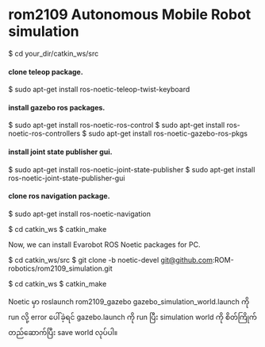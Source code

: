# rom2109 Autonomous Mobile Robot simulation

$ cd your_dir/catkin_ws/src

#### clone teleop package.
$ sudo apt-get install ros-noetic-teleop-twist-keyboard

#### install gazebo ros packages.
$ sudo apt-get install ros-noetic-ros-control
$ sudo apt-get install ros-noetic-ros-controllers
$ sudo apt-get install ros-noetic-gazebo-ros-pkgs

#### install joint state publisher gui.
$ sudo apt-get install ros-noetic-joint-state-publisher
$ sudo apt-get install ros-noetic-joint-state-publisher-gui


#### clone ros navigation package.
$ sudo apt-get install ros-noetic-navigation

$ cd catkin_ws
$ catkin_make

Now, we can install Evarobot ROS Noetic packages for PC.

$ cd catkin_ws/src
$ git clone -b noetic-devel git@github.com:ROM-robotics/rom2109_simulation.git

$ cd catkin_ws
$ catkin_make

Noetic မှာ roslaunch rom2109_gazebo gazebo_simulation_world.launch ကို run လို့ error ပေါ်ခဲ့ရင် gazebo.launch ကို run ပြီး simulation world ကို စိတ်ကြိုက်တည်ဆောက်ပြီး save world လုပ်ပါ။
